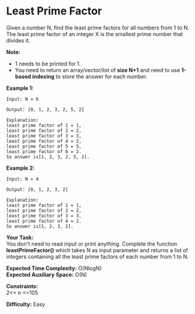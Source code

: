 # Least Prime Factor
Given a number N, find the least prime factors for all numbers from 1 to N.  The least prime factor of an integer X is the smallest prime number that divides it.

**Note:** <br>
- 1 needs to be printed for 1.
- You need to return an array/vector/list of **size N+1** and need to use **1-based indexing** to store the answer for each number.

**Example 1:**
```
Input: N = 6

Output: [0, 1, 2, 3, 2, 5, 2] 

Explanation: 
least prime factor of 1 = 1,
least prime factor of 2 = 2,
least prime factor of 3 = 3,
least prime factor of 4 = 2,
least prime factor of 5 = 5,
least prime factor of 6 = 2.
So answer is[1, 2, 3, 2, 5, 2]. 
```

**Example 2:**
```
Input: N = 4

Output: [0, 1, 2, 3, 2]

Explanation: 
least prime factor of 1 = 1,
least prime factor of 2 = 2,
least prime factor of 3 = 3,
least prime factor of 4 = 2.
So answer is[1, 2, 3, 2]. 
```

**Your Task:** <br>
You don't need to read input or print anything. Complete the function **leastPrimeFactor()** which takes N as input parameter and returns a list of integers containing all the least prime factors of each number from 1 to N.

**Expected Time Complexity:** O(NlogN) <br>
**Expected Auxiliary Space:** O(N)

**Constraints:** <br>
2<= n <=105

**Difficulty:** Easy  
